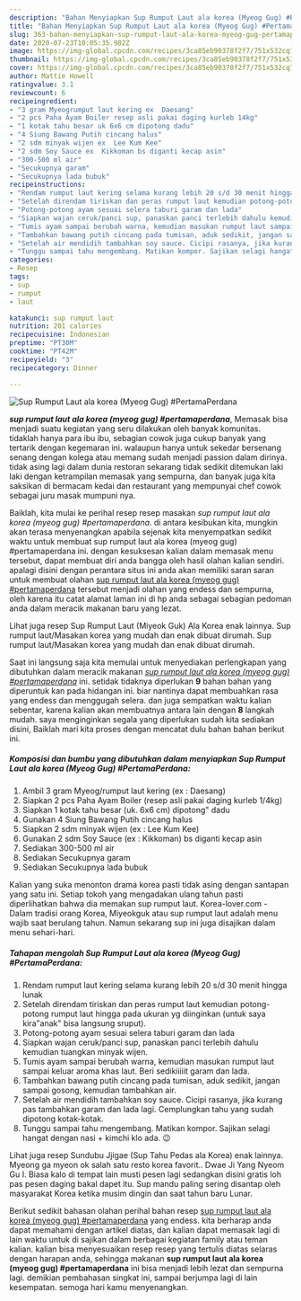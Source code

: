 ```yaml
---
description: "Bahan Menyiapkan Sup Rumput Laut ala korea (Myeog Gug) #PertamaPerdana, Sempurna"
title: "Bahan Menyiapkan Sup Rumput Laut ala korea (Myeog Gug) #PertamaPerdana, Sempurna"
slug: 363-bahan-menyiapkan-sup-rumput-laut-ala-korea-myeog-gug-pertamaperdana-sempurna
date: 2020-07-23T10:05:35.982Z
image: https://img-global.cpcdn.com/recipes/3ca85eb90378f2f7/751x532cq70/sup-rumput-laut-ala-korea-myeog-gug-pertamaperdana-foto-resep-utama.jpg
thumbnail: https://img-global.cpcdn.com/recipes/3ca85eb90378f2f7/751x532cq70/sup-rumput-laut-ala-korea-myeog-gug-pertamaperdana-foto-resep-utama.jpg
cover: https://img-global.cpcdn.com/recipes/3ca85eb90378f2f7/751x532cq70/sup-rumput-laut-ala-korea-myeog-gug-pertamaperdana-foto-resep-utama.jpg
author: Mattie Howell
ratingvalue: 3.1
reviewcount: 6
recipeingredient:
- "3 gram Myeogrumput laut kering ex  Daesang"
- "2 pcs Paha Ayam Boiler resep asli pakai daging kurleb 14kg"
- "1 kotak tahu besar uk 6x6 cm dipotong dadu"
- "4 Siung Bawang Putih cincang halus"
- "2 sdm minyak wijen ex  Lee Kum Kee"
- "2 sdm Soy Sauce ex  Kikkoman bs diganti kecap asin"
- "300-500 ml air"
- "Secukupnya garam"
- "Secukupnya lada bubuk"
recipeinstructions:
- "Rendam rumput laut kering selama kurang lebih 20 s/d 30 menit hingga lunak"
- "Setelah direndam tiriskan dan peras rumput laut kemudian potong-potong rumput laut hingga pada ukuran yg diinginkan (untuk saya kira&#34;anak&#34; bisa langsung sruput)."
- "Potong-potong ayam sesuai selera taburi garam dan lada"
- "Siapkan wajan ceruk/panci sup, panaskan panci terlebih dahulu kemudian tuangkan minyak wijen."
- "Tumis ayam sampai berubah warna, kemudian masukan rumput laut sampai keluar aroma khas laut. Beri sedikiiiiit garam dan lada."
- "Tambahkan bawang putih cincang pada tumisan, aduk sedikit, jangan sampai gosong, kemudian tambahkan air."
- "Setelah air mendidih tambahkan soy sauce. Cicipi rasanya, jika kurang pas tambahkan garam dan lada lagi. Cemplungkan tahu yang sudah dipotong kotak-kotak."
- "Tunggu sampai tahu mengembang. Matikan kompor. Sajikan selagi hangat dengan nasi + kimchi klo ada. 😉"
categories:
- Resep
tags:
- sup
- rumput
- laut

katakunci: sup rumput laut 
nutrition: 201 calories
recipecuisine: Indonesian
preptime: "PT30M"
cooktime: "PT42M"
recipeyield: "3"
recipecategory: Dinner

---
```



![Sup Rumput Laut ala korea (Myeog Gug) #PertamaPerdana](https://img-global.cpcdn.com/recipes/3ca85eb90378f2f7/751x532cq70/sup-rumput-laut-ala-korea-myeog-gug-pertamaperdana-foto-resep-utama.jpg)

<b><i>sup rumput laut ala korea (myeog gug) #pertamaperdana</i></b>, Memasak bisa menjadi suatu kegiatan yang seru dilakukan oleh banyak komunitas. tidaklah hanya para ibu ibu, sebagian cowok juga cukup banyak yang tertarik dengan kegemaran ini. walaupun hanya untuk sekedar bersenang senang dengan kolega atau memang sudah menjadi passion dalam dirinya. tidak asing lagi dalam dunia restoran sekarang tidak sedikit ditemukan laki laki dengan ketrampilan memasak yang sempurna, dan banyak juga kita saksikan di bermacam kedai dan restaurant yang mempunyai chef cowok sebagai juru masak mumpuni nya.

Baiklah, kita mulai ke perihal resep resep masakan <i>sup rumput laut ala korea (myeog gug) #pertamaperdana</i>. di antara kesibukan kita, mungkin akan terasa menyenangkan apabila sejenak kita menyempatkan sedikit waktu untuk membuat sup rumput laut ala korea (myeog gug) #pertamaperdana ini. dengan kesuksesan kalian dalam memasak menu tersebut, dapat membuat diri anda bangga oleh hasil olahan kalian sendiri. apalagi disini dengan perantara situs ini anda akan memiliki saran saran untuk membuat olahan <u>sup rumput laut ala korea (myeog gug) #pertamaperdana</u> tersebut menjadi olahan yang endess dan sempurna, oleh karena itu catat alamat laman ini di hp anda sebagai sebagian pedoman anda dalam meracik makanan baru yang lezat.

Lihat juga resep Sup Rumput Laut (Miyeok Guk) Ala Korea enak lainnya. Sup rumput laut/Masakan korea yang mudah dan enak dibuat dirumah. Sup rumput laut/Masakan korea yang mudah dan enak dibuat dirumah.


Saat ini langsung saja kita memulai untuk menyediakan perlengkapan yang dibutuhkan dalam meracik makanan <u><i>sup rumput laut ala korea (myeog gug) #pertamaperdana</i></u> ini. setidak tidaknya diperlukan <b>9</b> bahan bahan yang diperuntuk kan pada hidangan ini. biar nantinya dapat membuahkan rasa yang endess dan menggugah selera. dan juga sempatkan waktu kalian sebentar, karena kalian akan membuatnya antara lain dengan <b>8</b> langkah mudah. saya menginginkan segala yang diperlukan sudah kita sediakan disini, Baiklah mari kita proses dengan mencatat dulu bahan bahan berikut ini.

<!--inarticleads1-->

##### Komposisi dan bumbu yang dibutuhkan dalam menyiapkan Sup Rumput Laut ala korea (Myeog Gug) #PertamaPerdana:

1. Ambil 3 gram Myeog/rumput laut kering (ex : Daesang)
1. Siapkan 2 pcs Paha Ayam Boiler (resep asli pakai daging kurleb 1/4kg)
1. Siapkan 1 kotak tahu besar (uk. 6x6 cm) dipotong&#34; dadu
1. Gunakan 4 Siung Bawang Putih cincang halus
1. Siapkan 2 sdm minyak wijen (ex : Lee Kum Kee)
1. Gunakan 2 sdm Soy Sauce (ex : Kikkoman) bs diganti kecap asin
1. Sediakan 300-500 ml air
1. Sediakan Secukupnya garam
1. Sediakan Secukupnya lada bubuk


Kalian yang suka menonton drama korea pasti tidak asing dengan santapan yang satu ini. Setiap tokoh yang mengadakan ulang tahun pasti diperlihatkan bahwa dia memakan sup rumput laut. Korea-lover.com - Dalam tradisi orang Korea, Miyeokguk atau sup rumput laut adalah menu wajib saat berulang tahun. Namun sekarang sup ini juga disajikan dalam menu sehari-hari. 

<!--inarticleads2-->

##### Tahapan mengolah Sup Rumput Laut ala korea (Myeog Gug) #PertamaPerdana:

1. Rendam rumput laut kering selama kurang lebih 20 s/d 30 menit hingga lunak
1. Setelah direndam tiriskan dan peras rumput laut kemudian potong-potong rumput laut hingga pada ukuran yg diinginkan (untuk saya kira&#34;anak&#34; bisa langsung sruput).
1. Potong-potong ayam sesuai selera taburi garam dan lada
1. Siapkan wajan ceruk/panci sup, panaskan panci terlebih dahulu kemudian tuangkan minyak wijen.
1. Tumis ayam sampai berubah warna, kemudian masukan rumput laut sampai keluar aroma khas laut. Beri sedikiiiiit garam dan lada.
1. Tambahkan bawang putih cincang pada tumisan, aduk sedikit, jangan sampai gosong, kemudian tambahkan air.
1. Setelah air mendidih tambahkan soy sauce. Cicipi rasanya, jika kurang pas tambahkan garam dan lada lagi. Cemplungkan tahu yang sudah dipotong kotak-kotak.
1. Tunggu sampai tahu mengembang. Matikan kompor. Sajikan selagi hangat dengan nasi + kimchi klo ada. 😉


Lihat juga resep Sundubu Jjigae (Sup Tahu Pedas ala Korea) enak lainnya. Myeong ga myeon ok salah satu resto korea favorit.. Dwae Ji Yang Nyeom Gu I. Biasa kalo di tempat lain musti pesen lagi sedangkan disini gratis loh pas pesen daging bakal dapet itu. Sup mandu paling sering disantap oleh masyarakat Korea ketika musim dingin dan saat tahun baru Lunar. 

Berikut sedikit bahasan olahan perihal bahan resep <u>sup rumput laut ala korea (myeog gug) #pertamaperdana</u> yang endess. kita berharap anda dapat memahami dengan artikel diatas, dan kalian dapat memasak lagi di lain waktu untuk di sajikan dalam berbagai kegiatan family atau teman kalian. kalian bisa menyesuaikan resep resep yang tertulis diatas selaras dengan harapan anda, sehingga makanan <b>sup rumput laut ala korea (myeog gug) #pertamaperdana</b> ini bisa menjadi lebih lezat dan sempurna lagi. demikian pembahasan singkat ini, sampai berjumpa lagi di lain kesempatan. semoga hari kamu menyenangkan.
